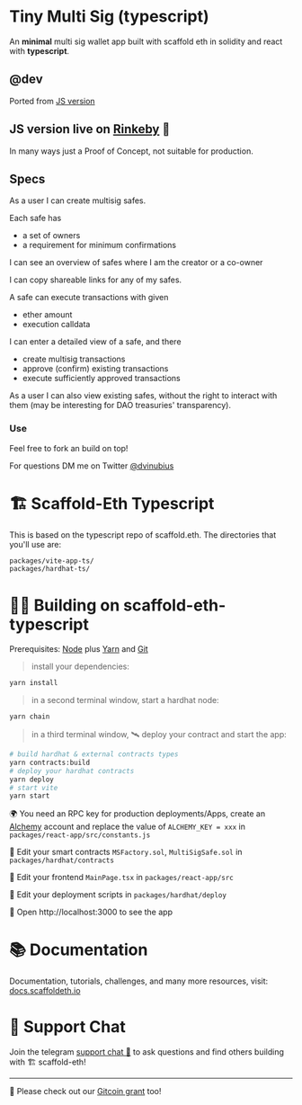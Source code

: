 # Tiny Multi Sig (typescript)

An **minimal** multi sig wallet app built with scaffold eth in solidity and react with **typescript**. 

## @dev

Ported from [JS version](https://github.com/dvinubius/tiny-multisig) 

## JS version live on [Rinkeby](https://tiny-multisig.surge.sh) 🤩

In many ways just a Proof of Concept, not suitable for production.

## Specs

As a user I can create multisig safes.

Each safe has
- a set of owners
- a requirement for minimum confirmations

I can see an overview of safes where I am the creator or a co-owner

I can copy shareable links for any of my safes.

A safe can execute transactions with given
- ether amount
- execution calldata

I can enter a detailed view of a safe, and there
- create multisig transactions
- approve (confirm) existing transactions
- execute sufficiently approved transactions

As a user I can also view existing safes, without the right to interact with them (may be interesting for DAO treasuries' transparency).

### Use

Feel free to fork an build on top!

For questions DM me on Twitter [@dvinubius](https://twitter.com/messages/compose?recipient_id=1347938190385172486)


# 🏗 Scaffold-Eth Typescript

This is based on the typescript repo of scaffold.eth. The directories that you'll use are:

```bash
packages/vite-app-ts/
packages/hardhat-ts/
```

# 🏄‍♂️ Building on scaffold-eth-typescript

Prerequisites: [Node](https://nodejs.org/en/download/) plus [Yarn](https://classic.yarnpkg.com/en/docs/install/) and [Git](https://git-scm.com/downloads)


> install your dependencies:

```bash
yarn install
```

> in a second terminal window, start a hardhat node:

```bash
yarn chain
```

> in a third terminal window, 🛰 deploy your contract and start the app:

```bash
# build hardhat & external contracts types
yarn contracts:build 
# deploy your hardhat contracts
yarn deploy
# start vite 
yarn start 
```

🌍 You need an RPC key for production deployments/Apps, create an [Alchemy](https://www.alchemy.com/) account and replace the value of `ALCHEMY_KEY = xxx` in `packages/react-app/src/constants.js`

🔏 Edit your smart contracts `MSFactory.sol`, `MultiSigSafe.sol` in `packages/hardhat/contracts`

📝 Edit your frontend `MainPage.tsx` in `packages/react-app/src`

💼 Edit your deployment scripts in `packages/hardhat/deploy`

📱 Open http://localhost:3000 to see the app


# 📚 Documentation

Documentation, tutorials, challenges, and many more resources, visit: [docs.scaffoldeth.io](https://docs.scaffoldeth.io)

# 💬 Support Chat

Join the telegram [support chat 💬](https://t.me/joinchat/KByvmRe5wkR-8F_zz6AjpA) to ask questions and find others building with 🏗 scaffold-eth!

---

🙏 Please check out our [Gitcoin grant](https://gitcoin.co/grants/2851/scaffold-eth) too!
